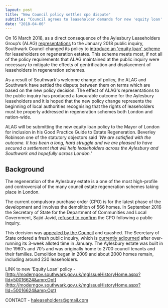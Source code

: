 ```yaml
---
layout: post
title: "New Council policy settles cpo dispute"
subtitle: "Council agrees to leaseholder demands for new 'equity loan' policy on replacement homes"
date: "2018-04-06"
---
```


On 16 March 2018, as a direct consequence of the Aylesbury Leaseholders Group’s (ALAG) [representations](http://ouraylesbury.org/cpo) to the January 2018 public inquiry, Southwark Council changed its policy to [introduce an 'equity loan' scheme](http://moderngov.southwark.gov.uk/mgIssueHistoryHome.aspx?IId=50016624&amp;Opt) for leaseholders on regeneration estates.
This scheme meets most, if not all of the policy requirements that ALAG maintained at the public inquiry were necessary to mitigate the effects of gentrification and displacement of leaseholders in regeneration schemes.

As a result of Southwark's welcome change of policy, the ALAG and Southwark have settled the dispute between them on terms which are based on the new policy decision.
The effect of ALAG's representations to the public inquiry has produced a favourable outcome for the Aylesbury leaseholders and it is hoped that the new policy change represents the beginning of local authorities recognising that the rights of leaseholders must be properly addressed in regeneration schemes both London and nation-wide.

ALAG will be submitting the new equity loan policy to the Mayor of London for inclusion in his Good Practice Guide to Estate Regeneration. Beverley Robinson one of the statutory objectors said _‘We are satisfied with the outcome. It has
been a long, hard struggle and we are pleased to have secured a settlement that will help leaseholders across the Aylesbury and Southwark and hopefully across London.’_ 

## Background
The regeneration of the Aylesbury estate is a one of the most high-profile and controversial of the many council estate regeneration schemes taking place in London.

The current compulsory purchase order (CPO) is for the latest phase of the development and involves the demolition of 566 homes. In September 2016 the Secretary of State for the Department of Communities and Local Government, Sajid Javid, [refused to confirm](https://www.theguardian.com/society/2016/sep/16/government-blocks-controversial-plan-to-force-out-housing-estate-residents) the CPO following a public inquiry.

This decision was [appealed by the Council](https://www.southwarknews.co.uk/news/southwark-council-appeal-governments-decision-block-takeover-aylesbury-estate-flats-demolition/) and quashed. The Secretary of State ordered a fresh public inquiry, which is [currently adjourned](https://www.insidehousing.co.uk/news/news/aylesbury-estate-cpo-inquiry-delayed-54234) after over-running its 3-week alloted time in January. The Aylesbury estate was built in the 1960’s and 70’s and was originally home to 2700 council tenants and their families. Demolition began in 2009 and about 2000 homes remain, including around 230 leaseholders.

LINK to new 'Equity Loan' policy - [http://moderngov.southwark.gov.uk/mgIssueHistoryHome.aspx?IId=50016624&amp;Opt](http://moderngov.southwark.gov.uk/mgIssueHistoryHome.aspx?IId=50016624&amp;Opt)


CONTACT - haleaseholders@gmail.com
